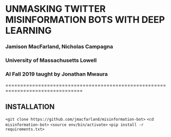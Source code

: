 # UNMASKING TWITTER MISINFORMATION BOTS WITH DEEP LEARNING

### Jamison MacFarland, Nicholas Campagna
### University of Massachusetts Lowell
### AI Fall 2019 taught by Jonathan Mwaura

================================================================================

## INSTALLATION
`<git clone https://github.com/jmacfarland/misinformation-bot>`
`<cd misinformation-bot>`
`<source env/bin/activate>`
`<pip install -r requirements.txt>`
